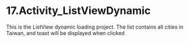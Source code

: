 # 17.Activity_ListViewDynamic
 This is the ListView dynamic loading project. The list contains all cities in Taiwan, and toast will be displayed when clicked
